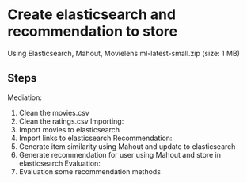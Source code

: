# Create elasticsearch and recommendation to store
Using Elasticsearch, Mahout, Movielens ml-latest-small.zip (size: 1 MB)
## Steps
Mediation:
1. Clean the movies.csv
2. Clean the ratings.csv
Importing:
1. Import movies to elasticsearch
2. Import links to elasticsearch
Recommendation:
1. Generate item similarity using Mahout and update to elasticsearch
2. Generate recommendation for user using Mahout and store in elasticsearch
Evaluation:
1. Evaluation some recommendation methods



